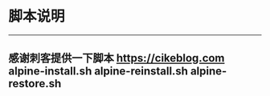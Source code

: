 # 脚本说明
----------------------------------------------------
感谢刺客提供一下脚本 https://cikeblog.com
alpine-install.sh
alpine-reinstall.sh
alpine-restore.sh
----------------------------------------------------
